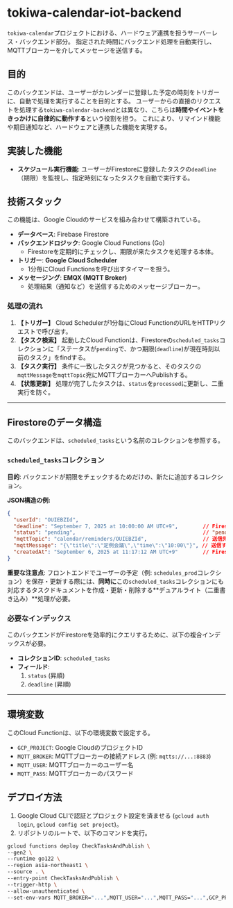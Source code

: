 # tokiwa-calendar-iot-backend

`tokiwa-calendar`プロジェクトにおける、ハードウェア連携を担うサーバーレス・バックエンド部分。
指定された時間にバックエンド処理を自動実行し、MQTTブローカーを介してメッセージを送信する。


## 目的

このバックエンドは、ユーザーがカレンダーに登録した予定の時刻をトリガーに、自動で処理を実行することを目的とする。
ユーザーからの直接のリクエストを処理する`tokiwa-calendar-backend`とは異なり、こちらは**時間やイベントをきっかけに自律的に動作する**という役割を担う。
これにより、リマインド機能や期日通知など、ハードウェアと連携した機能を実現する。


## 実装した機能

  * **スケジュール実行機能**: ユーザーがFirestoreに登録したタスクの`deadline`（期限）を監視し、指定時刻になったタスクを自動で実行する。


## 技術スタック

この機能は、Google Cloudのサービスを組み合わせて構築されている。

  * **データベース**: Firebase Firestore
  * **バックエンドロジック**: Google Cloud Functions (Go)
      * Firestoreを定期的にチェックし、期限が来たタスクを処理する本体。
  * **トリガー**: **Google Cloud Scheduler**
      * 1分毎にCloud Functionsを呼び出すタイマーを担う。
  * **メッセージング**: **EMQX (MQTT Broker)**
      * 処理結果（通知など）を送信するためのメッセージブローカー。

### 処理の流れ

1.  **【トリガー】** Cloud Schedulerが1分毎にCloud FunctionのURLをHTTPリクエストで呼び出す。
2.  **【タスク検索】** 起動したCloud Functionは、Firestoreの`scheduled_tasks`コレクションに「ステータスが`pending`で、かつ期限(`deadline`)が現在時刻以前のタスク」をfindする。
3.  **【タスク実行】** 条件に一致したタスクが見つかると、そのタスクの`mqttMessage`を`mqttTopic`宛にMQTTブローカーへPublishする。
4.  **【状態更新】** 処理が完了したタスクは、`status`を`processed`に更新し、二重実行を防ぐ。

-----

## Firestoreのデータ構造

このバックエンドは、`scheduled_tasks`という名前のコレクションを参照する。

### `scheduled_tasks`コレクション

**目的**: バックエンドが期限をチェックするためだけの、新たに追加するコレクション。

**JSON構造の例:**

```json
{
  "userId": "OUIEBZId",
  "deadline": "September 7, 2025 at 10:00:00 AM UTC+9",        // Firestore Timestamp型
  "status": "pending",                                         // "pending", "processed", "error"など
  "mqttTopic": "calendar/reminders/OUIEBZId",                  // 送信先のMQTTトピック
  "mqttMessage": "{\"title\":\"定例会議\",\"time\":\"10:00\"}", // 送信するメッセージ(JSON文字列)
  "createdAt": "September 6, 2025 at 11:17:12 AM UTC+9"        // Firestore Timestamp型
}
```

**重要な注意点**:
フロントエンドでユーザーの予定（例: `schedules_prod`コレクション）を保存・更新する際には、**同時に**この`scheduled_tasks`コレクションにも対応するタスクドキュメントを作成・更新・削除する\*\*デュアルライト（二重書き込み）\*\*処理が必要。

### 必要なインデックス

このバックエンドがFirestoreを効率的にクエリするために、以下の複合インデックスが必要。

  * **コレクションID**: `scheduled_tasks`
  * **フィールド**:
    1.  `status` (昇順)
    2.  `deadline` (昇順)

-----

## 環境変数

このCloud Functionは、以下の環境変数で設定する。

  * `GCP_PROJECT`: Google CloudのプロジェクトID
  * `MQTT_BROKER`: MQTTブローカーの接続アドレス (例: `mqtts://...:8883`)
  * `MQTT_USER`: MQTTブローカーのユーザー名
  * `MQTT_PASS`: MQTTブローカーのパスワード

## デプロイ方法

1.  Google Cloud CLIで認証とプロジェクト設定を済ませる (`gcloud auth login`, `gcloud config set project`)。
2.  リポジトリのルートで、以下のコマンドを実行。

```bash
gcloud functions deploy CheckTasksAndPublish \
--gen2 \
--runtime go122 \
--region asia-northeast1 \
--source . \
--entry-point CheckTasksAndPublish \
--trigger-http \
--allow-unauthenticated \
--set-env-vars MQTT_BROKER="...",MQTT_USER="...",MQTT_PASS="...",GCP_PROJECT="..."
```
